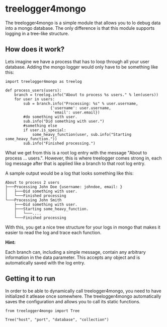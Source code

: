 treelogger4mongo
================

The treelogger4mongo is a simple module that allows you to lo debug data into a mongo database. The only difference is that this module supports logging in a tree-like structure.

## How does it work?

Lets imagine we have a process that has to loop through all your user database. Adding the mongo logger would only have to be something like this:

    import treelogger4mongo as treelog

    def process_users(users):
    	branch = treelog.info("About to process %s users." % len(users))
        for user in users:
            sub = branch.info("Processing: %s" % user.username,
                        {'username': user.username,
                         'email': user.email})
            #do something with user.
            sub.info("Did something with user.")
            #something else
            if user.is_special:
            	some_heavy_function(user, sub.info("Starting some_heavy_function."))
            sub.info("Finished processing.")

What we get from this is a root log entry with the message "About to process ... users.". However, this is where treelogger comes strong in, each log message after that is applied like a branch to that root log entry.

A sample output would be a log that looks something like this:

    About to process 2 users
    ├───Processing John Doe {username: johndoe, email: }
    │   ├───Did something with user.
    │   └───Finished processing
    └───Processing John Smith
        ├───Did something with user.
        ├───Starting some_heavy_function.
        │   └───....
        └───Finished processing

With this, you get a nice tree structure for your logs in mongo that makes it easier to read the log and trace each function.

**Hint:**

Each branch can, including a simple message, contain any arbitrary information in the data parameter. This accepts any object and is automatically saved with the log entry.

## Getting it to run

In order to be able to dynamically call treelogger4mongo, you need to have initialized it atlease once somewhere. The treelogger4mongo automatically saves the configuration and allows you to call its static functions.

    from treelogger4mongo import Tree

    Tree("host", "port", "database", "collection")